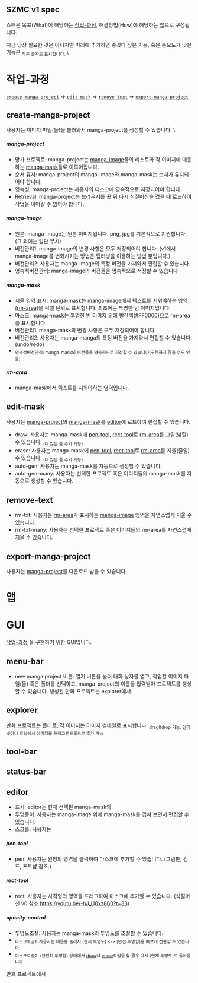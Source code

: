 ## SZMC v1 spec

스펙은 목표(What)에 해당하는 [작업-과정](#작업-과정), 해결방법(How)에 해당하는 [앱](#앱)으로 구성됩니다. 

지금 당장 필요한 것은 아니지만 미래에 추가하면 좋겠다 싶은 기능, 혹은 중요도가 낮은 기능은 <sub>작은 글자로 표시합니다.</sub> \


# 작업-과정

[`create-manga-project`](#create-manga-project) => [`edit-mask`](#edit-mask) => [`remove-text`](#edit-mask) => [`export-manga-project`](#export-manga-project)


## create-manga-project
사용자는 이미지 파일(들)을 불러와서 manga-project를 생성할 수 있습니다. \

##### manga-project
- 망가 프로젝트: manga-project는 [manga-image](#manga-image)들의 리스트와 각 이미지에 대응하는 [manga-mask](#manga-mask)들로 이루어집니다. 
- 순서 유지: manga-project의 manga-image와 manga-mask는 순서가 유지되어야 합니다.
- 영속성: manga-project는 사용자의 디스크에 영속적으로 저장되어야 합니다.
- Retrieval: manga-project는 브라우저를 끈 뒤 다시 식질머신을 켰을 때 로드하여 작업을 이어갈 수 있어야 합니다.
##### manga-image
- 원본: manga-image는 원본 이미지입니다. png, jpg를 기본적으로 지원합니다. (그 외에는 일단 무시)
- 버전관리1: manga-image의 변경 사항은 모두 저장되어야 합니다. (v1에서 manga-image를 변화시키는 방법은 딥러닝을 이용하는 방법 뿐입니다.)
- 버전관리2: 사용자는 manga-image의 특정 버전을 가져와서 편집할 수 있습니다.
- 영속적버전관리: manga-image의 버전들을 영속적으로 저장할 수 있습니다
##### manga-mask
- 지울 영역 표시: manga-mask는 manga-image에서 [텍스트를 지워야하는 영역(rm-area)](#rm-area)을 픽셀 단위로 표시합니다. 최초에는 투명한 빈 이미지입니다.
- 마스크: manga-mask는 투명한 빈 이미지 위에 빨간색(#FF0000)으로 [rm-area](#rm-area)를 표시합니다.
- 버전관리1: manga-mask의 변경 사항은 모두 저장되어야 합니다.
- 버전관리2: 사용자는 manga-manga의 특정 버전을 가져와서 편집할 수 있습니다. (undo/redo)
- <sub> 영속적버전관리: manga-mask의 버전들을 영속적으로 저장할 수 있습니다(구현하지 않을 수도 있음) </sub>
##### rm-area
- manga-mask에서 텍스트를 지워야하는 영역입니다. 


## edit-mask
사용자는 [manga-project](#manga-project)의 [manga-mask](#manga-mask)를 [editor](#editor)에 로드하여 편집할 수 있습니다.
- draw: 사용자는 manga-mask에 [pen-tool](#pen-tool), [rect-tool](#rect-tool)로 [rm-area](#rm-area)를 그릴(넓힐) 수 있습니다. <sub>(더 많은 툴 추가 가능)</sub>
- erase: 사용자는 manga-mask에 [pen-tool](#pen-tool), [rect-tool](#rect-tool)로 [rm-area](#rm-area)를 지울(줄일) 수 있습니다. <sub>(더 많은 툴 추가 가능)</sub>
- auto-gen: 사용자는 manga-mask를 자동으로 생성할 수 있습니다.
- auto-gen-many: 사용자는 선택한 프로젝트 혹은 이미지들의 manga-mask를 자동으로 생성할 수 있습니다.

## remove-text
- rm-txt: 사용자는 [rm-area](#rm-area)가 표시하는 [manga-image](#manga-image) 영역을 자연스럽게 지울 수 있습니다.
- rm-txt-many: 사용자는 선택한 프로젝트 혹은 이미지들의 rm-area를 자연스럽게 지울 수 있습니다.

## export-manga-project
사용자는 [manga-project](#manga-project)를 다운로드 받을 수 있습니다.

# 앱
# GUI
[작업-과정](#작업-과정) 을 구현하기 위한 GUI입니다.
## menu-bar
- new manga project 버튼: 열기 버튼을 눌러 대화 상자를 열고, 작업할 이미지 파일(들) 혹은 폴더를 선택하고, manga-project의 이름을 입력받아 프로젝트를 생성할 수 있습니다. 생성된 만화 프로젝트는 explorer에서 
## explorer
만화 프로젝트는 폴더로, 각 이미지는 이미지 썸네일로 표시합니다.
<sub>drag&drop 기능: 인터넷이나 로컬에서 이미지를 드래그앤드롭으로 추가 가능</sub>
## tool-bar
## status-bar
## editor
- 표시: editor는 현재 선택된 manga-mask와 
- 투명종이: 사용자는 manga-image 위에 manga-mask를 겹쳐 보면서 편집할 수 있습니다.
- 스크롤: 사용자는 

##### pen-tool
- pen: 사용자는 원형의 영역을 클릭하여 마스크에 추가할 수 있습니다. (그림판, 김프, 포토샵 참조.)
##### rect-tool
- rect: 사용자는 사각형의 영역을 드래그하여 마스크에 추가할 수 있습니다. (식질머신 v0 참조 https://youtu.be/-hJ_U0xz860?t=33)

##### opacity-control
- 투명도조절: 사용자는 manga-mask의 투명도를 조절할 수 있습니다. 
- <sub>마스크토글1: 사용자는 버튼을 눌러서 (현재 투명도) <-> (완전 투명함)을 빠르게 전환할 수 있습니다</sub>
- <sub>마스크토글2: (완전히 투명함) 상태에서 [draw](#draw)나 [erase](#erase)작업을 할 경우 다시 (현재 투명도)로 돌아옵니다</sub>



만화 프로젝트에서  

